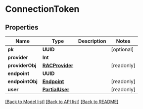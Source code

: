# ConnectionToken

## Properties
Name | Type | Description | Notes
------------ | ------------- | ------------- | -------------
**pk** | **UUID** |  | [optional] 
**provider** | **Int** |  | 
**providerObj** | [**RACProvider**](RACProvider.md) |  | [readonly] 
**endpoint** | **UUID** |  | 
**endpointObj** | [**Endpoint**](Endpoint.md) |  | [readonly] 
**user** | [**PartialUser**](PartialUser.md) |  | [readonly] 

[[Back to Model list]](../README.md#documentation-for-models) [[Back to API list]](../README.md#documentation-for-api-endpoints) [[Back to README]](../README.md)


